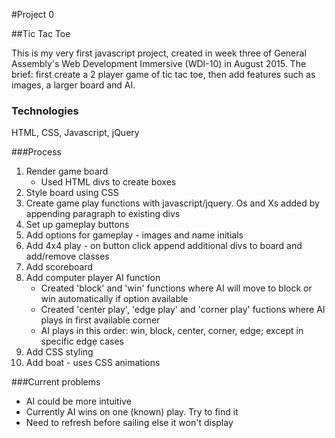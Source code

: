#Project 0

##Tic Tac Toe

This is my very first javascript project, created in week three of General Assembly's Web Development Immersive (WDI-10) in August 2015. The brief: first create a 2 player game of tic tac toe, then add features such as images, a larger board and AI.

### Technologies

HTML, CSS, Javascript, jQuery

###Process

1. Render game board 
	* Used HTML divs to create boxes
2. Style board using CSS
3. Create game play functions with javascript/jquery. Os and Xs added by appending paragraph to existing divs
4. Set up gameplay buttons
5. Add options for gameplay - images and name initials
6. Add 4x4 play - on button click append additional divs to board and add/remove classes 
7. Add scoreboard
8. Add computer player AI function
	- Created 'block' and 'win' functions where AI will move to block or win automatically if option available
	- Created 'center play', 'edge play' and 'corner play' fuctions where AI plays in first available corner
	- AI plays in this order: win, block, center, corner, edge; except in specific edge cases
9. Add CSS styling
10. Add boat - uses CSS animations

###Current problems

* AI could be more intuitive
* Currently AI wins on one (known) play. Try to find it
* Need to refresh before sailing else it won't display
